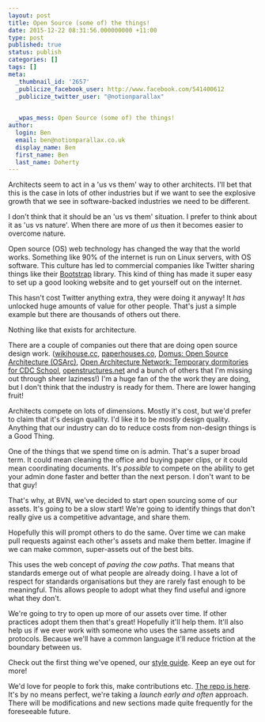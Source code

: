 ```yaml
---
layout: post
title: Open Source (some of) the things!
date: 2015-12-22 08:31:56.000000000 +11:00
type: post
published: true
status: publish
categories: []
tags: []
meta:
  _thumbnail_id: '2657'
  _publicize_facebook_user: http://www.facebook.com/541400612
  _publicize_twitter_user: "@notionparallax"
  

  _wpas_mess: Open Source (some of) the things!
author:
  login: Ben
  email: ben@notionparallax.co.uk
  display_name: Ben
  first_name: Ben
  last_name: Doherty
---
```

<p>Architects seem to act in a 'us vs them' way to other architects. I'll bet that this is the case in lots of other industries but if we want to see the explosive growth that we see in software-backed industries we need to be different.</p>
<p>I don't think that it should be an 'us vs them' situation. I prefer to think about it as 'us vs nature'. When there are more of <em>us</em> then it becomes easier to overcome nature.<!--more--></p>
<p>Open source (OS) web technology has changed the way that the world works. Something like 90% of the internet is run on Linux servers, with OS software. This culture has led to commercial companies like Twitter sharing things like their <a href="http://getbootstrap.com/" target="_blank" rel="nofollow">Bootstrap</a> library. This kind of thing has made it super easy to set up a good looking website and to get yourself out on the internet.</p>
<p>This hasn't cost Twitter anything extra, they were doing it anyway! It <em>has</em> unlocked huge amounts of value for other people. That's just a simple example but there are thousands of others out there.</p>
<p>Nothing like that exists for architecture.</p>
<p>There are a couple of companies out there that are doing open source design work. (<a href="http://www.wikihouse.cc/" target="_blank" rel="nofollow">wikihouse.cc</a>, <a href="http://paperhouses.co/" target="_blank" rel="nofollow">paperhouses.co</a>, <a href="http://www.domusweb.it/en/op-ed/2011/06/15/open-source-architecture-osarc-.html" target="_blank" rel="nofollow">Domus: Open Source Architecture (OSArc)</a>, <a href="http://openarchitecturenetwork.org/projects/boarding_cdc" target="_blank" rel="nofollow">Open Architecture Network: Temporary dormitories for CDC School</a>, <a href="http://openstructures.net/" target="_blank" rel="nofollow">openstructures.net</a> and a bunch of others that I'm missing out through sheer laziness!) I'm a huge fan of the the work they are doing, but I don't think that the industry is ready for them. There are lower hanging fruit!</p>
<p>Architects compete on lots of dimensions. Mostly it's cost, but we'd prefer to claim that it's design quality. I'd like it to be <em>mostly</em> design quality. Anything that our industry can do to reduce costs from non-design things is a Good Thing.</p>
<p>One of the things that we spend time on is admin. That's a super broad term. It could mean cleaning the office and buying paper clips, or it could mean coordinating documents. It's <em>possible</em> to compete on the ability to get your admin done faster and better than the next person. I don't want to be that guy!</p>
<p>That's why, at BVN, we've decided to start open sourcing some of our assets. It's going to be a slow start! We're going to identify things that don't really give us a competitive advantage, and share them.</p>
<p>Hopefully this will prompt others to do the same. Over time we can make pull requests against each other's assets and make them better. Imagine if we can make common, super-assets out of the best bits.</p>
<p>This uses the web concept of <em>paving the cow paths</em>. That means that standards emerge out of what people are already doing. I have a lot of respect for standards organisations but they are rarely fast enough to be meaningful. This allows people to adopt what they find useful and ignore what they don't.</p>
<p>We're going to try to open up more of our assets over time. If other practices adopt them then that's great! Hopefully it'll help them. It'll also help us if we ever work with someone who uses the same assets and protocols. Because we'll have a common language it'll reduce friction at the boundary between us.</p>
<p>Check out the first thing we've opened, our <a href="http://manuals.bvn.com.au/" target="_blank" rel="nofollow">style guide</a>. Keep an eye out for more!</p>
<p>We'd love for people to fork this, make contributions etc. <a href="https://github.com/bvn-architecture/styleguide" target="_blank" rel="nofollow">The repo is here</a>. It's by no means perfect, we're taking a <em>launch early and often</em> approach. There will be modifications and new sections made quite frequently for the foreseeable future.</p>
